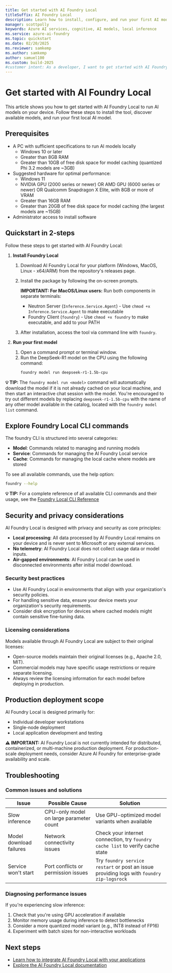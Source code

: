 ```yaml
---
title: Get started with AI Foundry Local
titleSuffix: AI Foundry Local
description: Learn how to install, configure, and run your first AI model with AI Foundry Local
manager: scottpolly
keywords: Azure AI services, cognitive, AI models, local inference
ms.service: azure-ai-foundry
ms.topic: quickstart
ms.date: 02/20/2025
ms.reviewer: samkemp
ms.author: samkemp
author: samuel100
ms.custom: build-2025
#customer intent: As a developer, I want to get started with AI Foundry Local so that I can run AI models locally.
---
```


# Get started with AI Foundry Local

This article shows you how to get started with AI Foundry Local to run AI models on your device. Follow these steps to install the tool, discover available models, and run your first local AI model.

## Prerequisites

- A PC with sufficient specifications to run AI models locally
  - Windows 10 or later
  - Greater than 8GB RAM
  - Greater than 10GB of free disk space for model caching (quantized Phi 3.2 models are ~3GB)
- Suggested hardware for optimal performance:
  - Windows 11
  - NVIDIA GPU (2000 series or newer) OR AMD GPU (6000 series or newer) OR Qualcomm Snapdragon X Elite, with 8GB or more of VRAM
  - Greater than 16GB RAM
  - Greater than 20GB of free disk space for model caching (the largest models are ~15GB)
- Administrator access to install software

## Quickstart in 2-steps

Follow these steps to get started with AI Foundry Local:

1. **Install Foundry Local**

   1. Download AI Foundry Local for your platform (Windows, MacOS, Linux - x64/ARM) from the repository's releases page.
   2. Install the package by following the on-screen prompts.

      **IMPORTANT: For MacOS/Linux users:** Run both components in separate terminals:

      - Neutron Server (`Inference.Service.Agent`) - Use `chmod +x Inference.Service.Agent` to make executable
      - Foundry Client (`foundry`) - Use `chmod +x foundry` to make executable, and add to your PATH

   3. After installation, access the tool via command line with `foundry`.

2. **Run your first model**
   1. Open a command prompt or terminal window.
   2. Run the DeepSeek-R1 model on the CPU using the following command:
      ```bash
      foundry model run deepseek-r1-1.5b-cpu
      ```

**💡 TIP:** The `foundry model run <model>` command will automatically download the model if it is not already cached on your local machine, and then start an interactive chat session with the model. You're encouraged to try out different models by replacing `deepseek-r1-1.5b-cpu` with the name of any other model available in the catalog, located with the `foundry model list` command.

## Explore Foundry Local CLI commands

The foundry CLI is structured into several categories:

- **Model**: Commands related to managing and running models
- **Service**: Commands for managing the AI Foundry Local service
- **Cache**: Commands for managing the local cache where models are stored

To see all available commands, use the help option:

```bash
foundry --help
```

**💡 TIP:** For a complete reference of all available CLI commands and their usage, see the [Foundry Local CLI Reference](./reference/reference-cli.md)

## Security and privacy considerations

AI Foundry Local is designed with privacy and security as core principles:

- **Local processing**: All data processed by AI Foundry Local remains on your device and is never sent to Microsoft or any external services.
- **No telemetry**: AI Foundry Local does not collect usage data or model inputs.
- **Air-gapped environments**: AI Foundry Local can be used in disconnected environments after initial model download.

### Security best practices

- Use AI Foundry Local in environments that align with your organization's security policies.
- For handling sensitive data, ensure your device meets your organization's security requirements.
- Consider disk encryption for devices where cached models might contain sensitive fine-tuning data.

### Licensing considerations

Models available through AI Foundry Local are subject to their original licenses:

- Open-source models maintain their original licenses (e.g., Apache 2.0, MIT).
- Commercial models may have specific usage restrictions or require separate licensing.
- Always review the licensing information for each model before deploying in production.

## Production deployment scope

AI Foundry Local is designed primarily for:

- Individual developer workstations
- Single-node deployment
- Local application development and testing

**⚠️ IMPORTANT:** AI Foundry Local is not currently intended for distributed, containerized, or multi-machine production deployment. For production-scale deployment needs, consider Azure AI Foundry for enterprise-grade availability and scale.

## Troubleshooting

### Common issues and solutions

| Issue                   | Possible Cause                          | Solution                                                                                  |
| ----------------------- | --------------------------------------- | ----------------------------------------------------------------------------------------- |
| Slow inference          | CPU-only model on large parameter count | Use GPU-optimized model variants when available                                           |
| Model download failures | Network connectivity issues             | Check your internet connection, try `foundry cache list` to verify cache state            |
| Service won't start     | Port conflicts or permission issues     | Try `foundry service restart` or post an issue providing logs with `foundry zip-logsrock` |

### Diagnosing performance issues

If you're experiencing slow inference:

1. Check that you're using GPU acceleration if available
2. Monitor memory usage during inference to detect bottlenecks
3. Consider a more quantized model variant (e.g., INT8 instead of FP16)
4. Experiment with batch sizes for non-interactive workloads

## Next steps

- [Learn how to integrate AI Foundry Local with your applications](./how-to/integrate-with-inference-sdks.md)
- [Explore the AI Foundry Local documentation](./index.yml)
